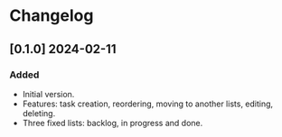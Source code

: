 # Changelog

## [0.1.0] 2024-02-11

### Added

- Initial version. 
- Features: task creation, reordering, moving to another lists, editing, deleting.
- Three fixed lists: backlog, in progress and done.
